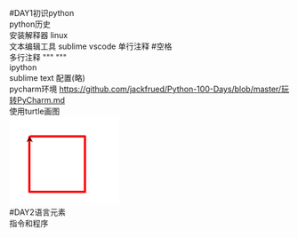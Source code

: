 #DAY1初识python    
python历史  
安装解释器 linux  
文本编辑工具 sublime vscode 
单行注释  #空格  
多行注释  """      """  
ipython  
sublime text 配置(略)  
pycharm环境    https://github.com/jackfrued/Python-100-Days/blob/master/玩转PyCharm.md  
使用turtle画图  
![image](https://github.com/HaijieW/learn_python100day_personal_notes/blob/master/res/turtle.png)  
#DAY2语言元素  
指令和程序


